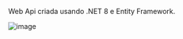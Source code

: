 Web Api criada usando .NET 8 e Entity Framework.

![image](https://github.com/dmchiodini/APICatalogo/assets/41700939/a78c0264-ae08-49be-b034-c7b5d76287df)

